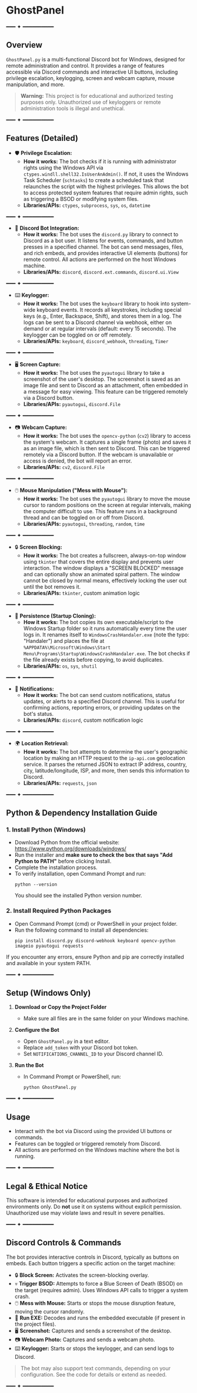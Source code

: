 # GhostPanel

━━━ ✦ ━━━━━━━━━━

## Overview

`GhostPanel.py` is a multi-functional Discord bot for Windows, designed for remote administration and control. It provides a range of features accessible via Discord commands and interactive UI buttons, including privilege escalation, keylogging, screen and webcam capture, mouse manipulation, and more.

> **Warning:** This project is for educational and authorized testing purposes only. Unauthorized use of keyloggers or remote administration tools is illegal and unethical.

━━━ ✦ ━━━━━━━━━━

## Features (Detailed)

- 🛡️ **Privilege Escalation:**
  - **How it works:** The bot checks if it is running with administrator rights using the Windows API via `ctypes.windll.shell32.IsUserAnAdmin()`. If not, it uses the Windows Task Scheduler (`schtasks`) to create a scheduled task that relaunches the script with the highest privileges. This allows the bot to access protected system features that require admin rights, such as triggering a BSOD or modifying system files.
  - **Libraries/APIs:** `ctypes`, `subprocess`, `sys`, `os`, `datetime`

━━━ ✦ ━━━━━━━━━━

- 🤖 **Discord Bot Integration:**
  - **How it works:** The bot uses the `discord.py` library to connect to Discord as a bot user. It listens for events, commands, and button presses in a specified channel. The bot can send messages, files, and rich embeds, and provides interactive UI elements (buttons) for remote control. All actions are performed on the host Windows machine.
  - **Libraries/APIs:** `discord`, `discord.ext.commands`, `discord.ui.View`

━━━ ✦ ━━━━━━━━━━

- ⌨️ **Keylogger:**
  - **How it works:** The bot uses the `keyboard` library to hook into system-wide keyboard events. It records all keystrokes, including special keys (e.g., Enter, Backspace, Shift), and stores them in a log. The logs can be sent to a Discord channel via webhook, either on demand or at regular intervals (default: every 15 seconds). The keylogger can be toggled on or off remotely.
  - **Libraries/APIs:** `keyboard`, `discord_webhook`, `threading`, `Timer`

━━━ ✦ ━━━━━━━━━━

- 🖥️ **Screen Capture:**
  - **How it works:** The bot uses the `pyautogui` library to take a screenshot of the user's desktop. The screenshot is saved as an image file and sent to Discord as an attachment, often embedded in a message for easy viewing. This feature can be triggered remotely via a Discord button.
  - **Libraries/APIs:** `pyautogui`, `discord.File`

━━━ ✦ ━━━━━━━━━━

- 📷 **Webcam Capture:**
  - **How it works:** The bot uses the `opencv-python` (`cv2`) library to access the system's webcam. It captures a single frame (photo) and saves it as an image file, which is then sent to Discord. This can be triggered remotely via a Discord button. If the webcam is unavailable or access is denied, the bot will report an error.
  - **Libraries/APIs:** `cv2`, `discord.File`

━━━ ✦ ━━━━━━━━━━

- 🖱️ **Mouse Manipulation ("Mess with Mouse"):**
  - **How it works:** The bot uses the `pyautogui` library to move the mouse cursor to random positions on the screen at regular intervals, making the computer difficult to use. This feature runs in a background thread and can be toggled on or off from Discord.
  - **Libraries/APIs:** `pyautogui`, `threading`, `random`, `time`

━━━ ✦ ━━━━━━━━━━

- 🔒 **Screen Blocking:**
  - **How it works:** The bot creates a fullscreen, always-on-top window using `tkinter` that covers the entire display and prevents user interaction. The window displays a "SCREEN BLOCKED" message and can optionally show an animated spiral pattern. The window cannot be closed by normal means, effectively locking the user out until the bot removes it.
  - **Libraries/APIs:** `tkinter`, custom animation logic

━━━ ✦ ━━━━━━━━━━

- 📌 **Persistence (Startup Cloning):**
  - **How it works:** The bot copies its own executable/script to the Windows Startup folder so it runs automatically every time the user logs in. It renames itself to `WindowsCrashHandaler.exe` (note the typo: "Handaler") and places the file at `%APPDATA%\Microsoft\Windows\Start Menu\Programs\Startup\WindowsCrashHandaler.exe`. The bot checks if the file already exists before copying, to avoid duplicates.
  - **Libraries/APIs:** `os`, `sys`, `shutil`

━━━ ✦ ━━━━━━━━━━

- 🔔 **Notifications:**
  - **How it works:** The bot can send custom notifications, status updates, or alerts to a specified Discord channel. This is useful for confirming actions, reporting errors, or providing updates on the bot's status.
  - **Libraries/APIs:** `discord`, custom notification logic

━━━ ✦ ━━━━━━━━━━

- 🌍 **Location Retrieval:**
  - **How it works:** The bot attempts to determine the user's geographic location by making an HTTP request to the `ip-api.com` geolocation service. It parses the returned JSON to extract IP address, country, city, latitude/longitude, ISP, and more, then sends this information to Discord.
  - **Libraries/APIs:** `requests`, `json`

━━━ ✦ ━━━━━━━━━━

## Python & Dependency Installation Guide

### 1. Install Python (Windows)
- Download Python from the official website: https://www.python.org/downloads/windows/
- Run the installer and **make sure to check the box that says "Add Python to PATH"** before clicking Install.
- Complete the installation process.
- To verify installation, open Command Prompt and run:
  ```
  python --version
  ```
  You should see the installed Python version number.

### 2. Install Required Python Packages
- Open Command Prompt (cmd) or PowerShell in your project folder.
- Run the following command to install all dependencies:
  ```
  pip install discord.py discord-webhook keyboard opencv-python imageio pyautogui requests
  ```

If you encounter any errors, ensure Python and pip are correctly installed and available in your system PATH.

━━━ ✦ ━━━━━━━━━━

## Setup (Windows Only)

1. **Download or Copy the Project Folder**
   - Make sure all files are in the same folder on your Windows machine.

2. **Configure the Bot**
   - Open `GhostPanel.py` in a text editor.
   - Replace `add_token` with your Discord bot token.
   - Set `NOTIFICATIONS_CHANNEL_ID` to your Discord channel ID.

3. **Run the Bot**
   - In Command Prompt or PowerShell, run:
     ```
     python GhostPanel.py
     ```

━━━ ✦ ━━━━━━━━━━

## Usage

- Interact with the bot via Discord using the provided UI buttons or commands.
- Features can be toggled or triggered remotely from Discord.
- All actions are performed on the Windows machine where the bot is running.

━━━ ✦ ━━━━━━━━━━

## Legal & Ethical Notice

This software is intended for educational purposes and authorized environments only. Do **not** use it on systems without explicit permission. Unauthorized use may violate laws and result in severe penalties.

━━━ ✦ ━━━━━━━━━━

## Discord Controls & Commands

The bot provides interactive controls in Discord, typically as buttons on embeds. Each button triggers a specific action on the target machine:

- 🔒 **Block Screen:** Activates the screen-blocking overlay.
- 💀 **Trigger BSOD:** Attempts to force a Blue Screen of Death (BSOD) on the target (requires admin). Uses Windows API calls to trigger a system crash.
- 🖱️ **Mess with Mouse:** Starts or stops the mouse disruption feature, moving the cursor randomly.
- 🦠 **Run EXE:** Decodes and runs the embedded executable (if present in the project files).
- 🖥️ **Screenshot:** Captures and sends a screenshot of the desktop.
- 📷 **Webcam Photo:** Captures and sends a webcam photo.
- ⌨️ **Keylogger:** Starts or stops the keylogger, and can send logs to Discord.

> The bot may also support text commands, depending on your configuration. See the code for details or extend as needed.

━━━ ✦ ━━━━━━━━━━
